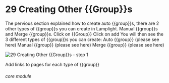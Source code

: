 # 29 Creating Other {{Group}}s

The pervious section explained how to create auto {{group}}s, there are 2 other types of {{group}}s you can create in Lamplight. Manual {{group}}s and Merge {{group}}s.
Click on {{Group}}
Click on add
You will then see the 3 different types of {{group}}s you can create:
Auto {{group}} (please see here)
Manual {{group}} (please see here)
Merge {{group}} (please see here)

![29 Creating Other {{Group}}s - step 1](29_Creating_Other_Lists_im_1.png)

Add links to pages for each type of {{group}}

###### core module